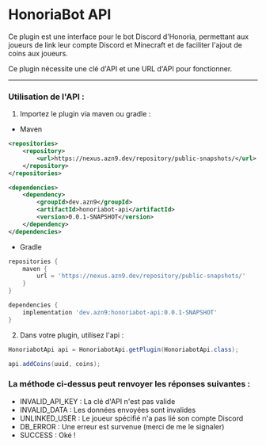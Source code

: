 # HonoriaBot API

Ce plugin est une interface pour le bot Discord d'Honoria, permettant aux joueurs de link leur compte Discord et Minecraft et de faciliter l'ajout de coins aux joueurs.

Ce plugin nécessite une clé d'API et une URL d'API pour fonctionner.

---

### Utilisation de l'API :

1. Importez le plugin via maven ou gradle :

- Maven
```xml
<repositories>
    <repository>
        <url>https://nexus.azn9.dev/repository/public-snapshots/</url>
    </repository>
</repositories>

<dependencies>
    <dependency>
        <groupId>dev.azn9</groupId>
        <artifactId>honoriabot-api</artifactId>
        <version>0.0.1-SNAPSHOT</version>
    </dependency>
</dependencies>
```

- Gradle
```groovy
repositories {
    maven {
        url = 'https://nexus.azn9.dev/repository/public-snapshots/'
    }
}

dependencies {
    implementation 'dev.azn9:honoriabot-api:0.0.1-SNAPSHOT'
}
```

2. Dans votre plugin, utilisez l'api :
```Java
HonoriabotApi api = HonoriabotApi.getPlugin(HonoriabotApi.class);

api.addCoins(uuid, coins);
```

### La méthode ci-dessus peut renvoyer les réponses suivantes :
 - INVALID_API_KEY : La clé d'API n'est pas valide
 - INVALID_DATA : Les données envoyées sont invalides
 - UNLINKED_USER : Le joueur spécifié n'a pas lié son compte Discord
 - DB_ERROR : Une erreur est survenue (merci de me le signaler)
 - SUCCESS : Oké !